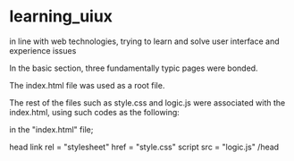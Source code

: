 # learning_uiux
in line with web technologies, trying to learn and solve user interface and experience issues

In the basic section, three fundamentally typic pages were bonded.

The index.html file was used as a root file.

The rest of the files such as style.css and logic.js were associated with the index.html, using such codes as the following:

in the "index.html" file;

 head
  link rel = "stylesheet" href = "style.css"
  script src = "logic.js"
 /head

